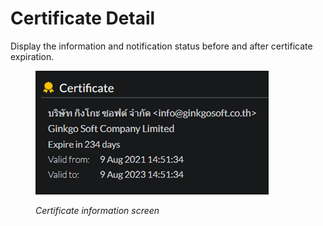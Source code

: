 # Certificate Detail

Display the information and notification status before and after certificate expiration.

<figure><img src="../../.gitbook/assets/image (16).png" alt=""><figcaption><p><em>Certificate information screen</em></p></figcaption></figure>
